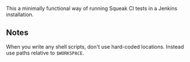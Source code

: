 This a minimally functional way of running Squeak CI tests in a Jenkins installation.

Notes
-----

When you write any shell scripts, don't use hard-coded locations. Instead use paths relative to `$WORKSPACE`.
